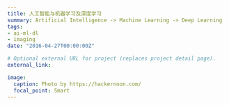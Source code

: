 ```yaml
---
title: 人工智能与机器学习及深度学习
summary: Artificial Intelligence -> Machine Learning -> Deep Learning
tags:
- ai-ml-dl
- imaging
date: "2016-04-27T00:00:00Z"

# Optional external URL for project (replaces project detail page).
external_link: 

image:
  caption: Photo by https://hackernoon.com/
  focal_point: Smart
---
```


